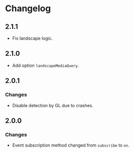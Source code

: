 # Changelog
## 2.1.1
* Fix landscape logic.
## 2.1.0
* Add option `landscapeMediaQuery`.
## 2.0.1
### Changes
* Disable detection by GL due to crashes.
## 2.0.0
### Changes
* Event subscription method changed from `subscribe` to `on`.